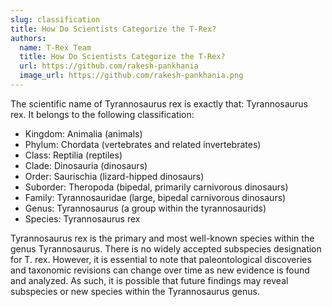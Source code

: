 ```yaml
---
slug: classification
title: How Do Scientists Categorize the T-Rex?
authors:
  name: T-Rex Team
  title: How Do Scientists Categorize the T-Rex?
  url: https://github.com/rakesh-pankhania
  image_url: https://github.com/rakesh-pankhania.png
---
```


The scientific name of Tyrannosaurus rex is exactly that: Tyrannosaurus rex. It belongs to the following classification:

- Kingdom: Animalia (animals)
- Phylum: Chordata (vertebrates and related invertebrates)
- Class: Reptilia (reptiles)
- Clade: Dinosauria (dinosaurs)
- Order: Saurischia (lizard-hipped dinosaurs)
- Suborder: Theropoda (bipedal, primarily carnivorous dinosaurs)
- Family: Tyrannosauridae (large, bipedal carnivorous dinosaurs)
- Genus: Tyrannosaurus (a group within the tyrannosaurids)
- Species: Tyrannosaurus rex

Tyrannosaurus rex is the primary and most well-known species within the genus Tyrannosaurus. There is no widely accepted subspecies designation for T. rex. However, it is essential to note that paleontological discoveries and taxonomic revisions can change over time as new evidence is found and analyzed. As such, it is possible that future findings may reveal subspecies or new species within the Tyrannosaurus genus.
